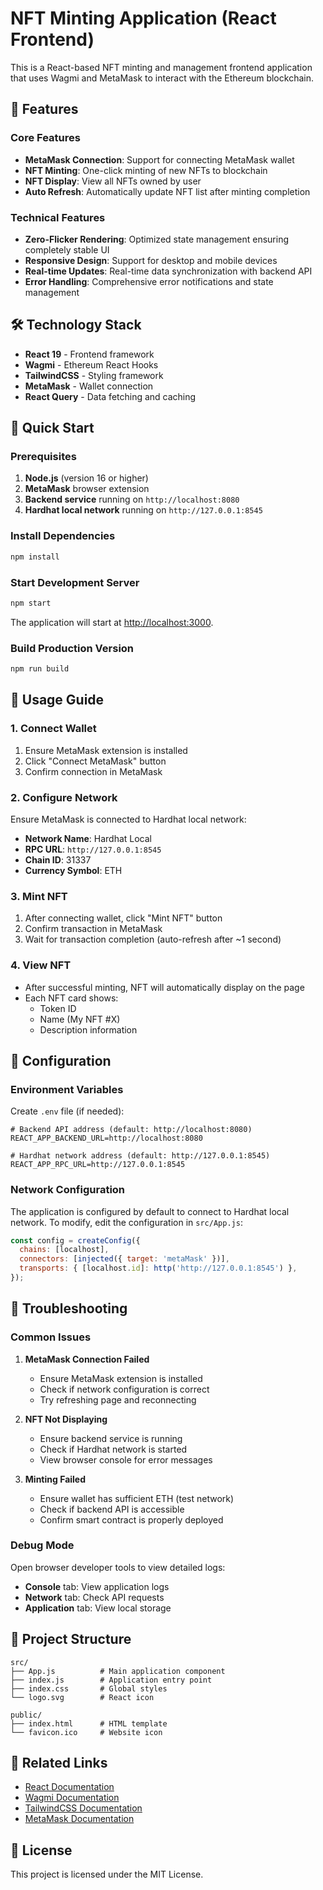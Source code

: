 # NFT Minting Application (React Frontend)

This is a React-based NFT minting and management frontend application that uses Wagmi and MetaMask to interact with the Ethereum blockchain.

## 🎯 Features

### Core Features
- **MetaMask Connection**: Support for connecting MetaMask wallet
- **NFT Minting**: One-click minting of new NFTs to blockchain
- **NFT Display**: View all NFTs owned by user
- **Auto Refresh**: Automatically update NFT list after minting completion

### Technical Features
- **Zero-Flicker Rendering**: Optimized state management ensuring completely stable UI
- **Responsive Design**: Support for desktop and mobile devices
- **Real-time Updates**: Real-time data synchronization with backend API
- **Error Handling**: Comprehensive error notifications and state management

## 🛠️ Technology Stack

- **React 19** - Frontend framework
- **Wagmi** - Ethereum React Hooks
- **TailwindCSS** - Styling framework
- **MetaMask** - Wallet connection
- **React Query** - Data fetching and caching

## 🚀 Quick Start

### Prerequisites

1. **Node.js** (version 16 or higher)
2. **MetaMask** browser extension
3. **Backend service** running on `http://localhost:8080`
4. **Hardhat local network** running on `http://127.0.0.1:8545`

### Install Dependencies

```bash
npm install
```

### Start Development Server

```bash
npm start
```

The application will start at [http://localhost:3000](http://localhost:3000).

### Build Production Version

```bash
npm run build
```

## 📱 Usage Guide

### 1. Connect Wallet
1. Ensure MetaMask extension is installed
2. Click "Connect MetaMask" button
3. Confirm connection in MetaMask

### 2. Configure Network
Ensure MetaMask is connected to Hardhat local network:
- **Network Name**: Hardhat Local
- **RPC URL**: `http://127.0.0.1:8545`
- **Chain ID**: 31337
- **Currency Symbol**: ETH

### 3. Mint NFT
1. After connecting wallet, click "Mint NFT" button
2. Confirm transaction in MetaMask
3. Wait for transaction completion (auto-refresh after ~1 second)

### 4. View NFT
- After successful minting, NFT will automatically display on the page
- Each NFT card shows:
  - Token ID
  - Name (My NFT #X)
  - Description information

## 🔧 Configuration

### Environment Variables

Create `.env` file (if needed):

```env
# Backend API address (default: http://localhost:8080)
REACT_APP_BACKEND_URL=http://localhost:8080

# Hardhat network address (default: http://127.0.0.1:8545)
REACT_APP_RPC_URL=http://127.0.0.1:8545
```

### Network Configuration

The application is configured by default to connect to Hardhat local network. To modify, edit the configuration in `src/App.js`:

```javascript
const config = createConfig({
  chains: [localhost],
  connectors: [injected({ target: 'metaMask' })],
  transports: { [localhost.id]: http('http://127.0.0.1:8545') },
});
```

## 🐛 Troubleshooting

### Common Issues

1. **MetaMask Connection Failed**
   - Ensure MetaMask extension is installed
   - Check if network configuration is correct
   - Try refreshing page and reconnecting

2. **NFT Not Displaying**
   - Ensure backend service is running
   - Check if Hardhat network is started
   - View browser console for error messages

3. **Minting Failed**
   - Ensure wallet has sufficient ETH (test network)
   - Check if backend API is accessible
   - Confirm smart contract is properly deployed

### Debug Mode

Open browser developer tools to view detailed logs:
- **Console** tab: View application logs
- **Network** tab: Check API requests
- **Application** tab: View local storage

## 📁 Project Structure

```
src/
├── App.js          # Main application component
├── index.js        # Application entry point
├── index.css       # Global styles
└── logo.svg        # React icon

public/
├── index.html      # HTML template
└── favicon.ico     # Website icon
```

## 🔗 Related Links

- [React Documentation](https://reactjs.org/)
- [Wagmi Documentation](https://wagmi.sh/)
- [TailwindCSS Documentation](https://tailwindcss.com/)
- [MetaMask Documentation](https://docs.metamask.io/)

## 📄 License

This project is licensed under the MIT License.